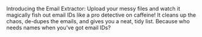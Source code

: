 Introducing the Email Extractor: Upload your messy files and watch it magically fish out email IDs like a pro detective on caffeine!
It cleans up the chaos, de-dupes the emails, and gives you a neat, tidy list.
Because who needs names when you’ve got email IDs?
